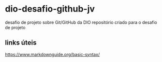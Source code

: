 # dio-desafio-github-jv
desafio de projeto sobre Git/GitHub da DIO
repositório criado para o desafio de projeto
## links úteis 
https://www.markdownguide.org/basic-syntax/
